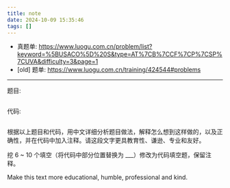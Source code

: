 ```yaml
---
title: note
date: 2024-10-09 15:35:46
tags: []
---
```

- 真题单: https://www.luogu.com.cn/problem/list?keyword=%5BUSACO%5D%20S&type=AT%7CB%7CCF%7CP%7CSP%7CUVA&difficulty=3&page=1
- [old] 题单: https://www.luogu.com.cn/training/424544#problems

---

题目:

```
```

代码:

```
```

根据以上题目和代码，用中文详细分析题目做法，解释怎么想到这样做的，以及正确性，并在代码中加入注释。请这段文字更具教育性、谦逊、专业和友好。

挖 6 ~ 10 个填空（将代码中部分位置替换为 ___）修改为代码填空题，保留注释。

Make this text more educational, humble, professional and kind.

